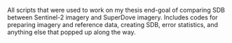 All scripts that were used to work on my thesis end-goal of comparing SDB between Sentinel-2 imagery and SuperDove imagery. Includes codes for preparing imagery and reference data, creating SDB, error statistics, and anything else that popped up along the way.
